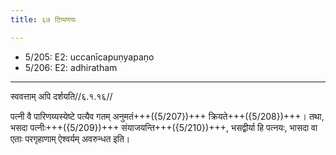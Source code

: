 ```yaml
---
title: ६७ टिप्पणयः

---
```

- 5/205: E2: uccanīcapuṇyapaṇo
- 5/206: E2: adhiratham

____________________________________________


स्ववत्ताम् अपि दर्शयति//६.१.१६//

पत्नी वै पारिणय्यस्येष्टे पत्यैव गतम् अनुमतं+++({5/207})+++ क्रियते+++({5/208})+++। तथा, भसदा पत्नीः+++({5/209})+++ संयाजयन्ति+++({5/210})+++, भसद्वीर्या हि पत्नयः, भासदा वा एताः परगृहाणाम् ऐश्वर्यम् अवरुन्धत इति।